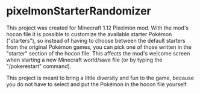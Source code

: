 # pixelmonStarterRandomizer

This project was created for Minecraft 1.12 Pixelmon mod. With the mod's hocon file it is possible to customize the available starter Pokémon ("starters"), so instead of having to choose between the default starters from the original Pokémon games, you can pick one of those written in the "starter" section of the hocon file. This affects the mod's welcome screen when starting a new Minecraft world/save file (or by typing the "/pokerestart" command).

This project is meant to bring a little diversity and fun to the game, because you do not have to select and put the Pokémon in the hocon file yourself.
